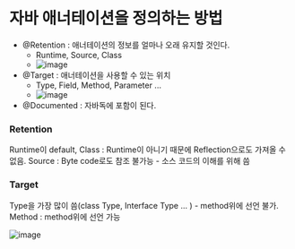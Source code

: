 # 자바 애너테이션을 정의하는 방법
* @Retention : 애너테이션의 정보를 얼마나 오래 유지할 것인다.
  * Runtime, Source, Class
  * ![image](https://user-images.githubusercontent.com/67637716/230564604-e9ec926f-c86e-465a-9bce-5279c3b2c811.png)  
* @Target : 애너테이션을 사용할 수 있는 위치
  * Type, Field, Method, Parameter ... 
  * ![image](https://user-images.githubusercontent.com/67637716/230564763-d90a8535-b7f4-435f-86c0-e457deaf2119.png)  
* @Documented : 자바독에 포함이 된다.

### Retention
Runtime이 default, 
Class : Runtime이 아니기 때문에 Reflection으로도 가져올 수 없음.
Source : Byte code로도 참조 불가능 - 소스 코드의  이해를 위해 씀

### Target
Type을 가장 많이 씀(class Type, Interface Type ... ) - method위에 선언 불가.  
Method : method위에 선언 가능  


![image](https://user-images.githubusercontent.com/67637716/230565606-3975c664-04bc-401b-b496-1310ec36a63f.png)  
 





